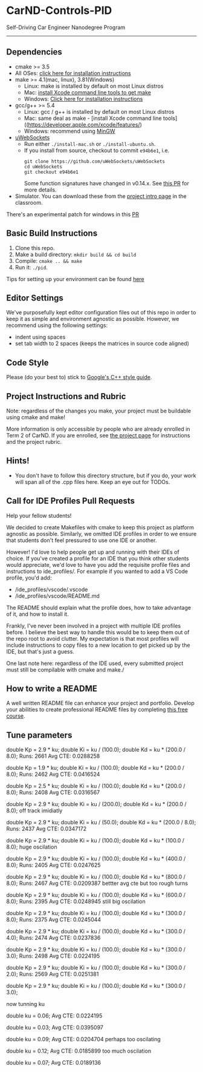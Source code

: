 # CarND-Controls-PID
Self-Driving Car Engineer Nanodegree Program

---

## Dependencies

* cmake >= 3.5
 * All OSes: [click here for installation instructions](https://cmake.org/install/)
* make >= 4.1(mac, linux), 3.81(Windows)
  * Linux: make is installed by default on most Linux distros
  * Mac: [install Xcode command line tools to get make](https://developer.apple.com/xcode/features/)
  * Windows: [Click here for installation instructions](http://gnuwin32.sourceforge.net/packages/make.htm)
* gcc/g++ >= 5.4
  * Linux: gcc / g++ is installed by default on most Linux distros
  * Mac: same deal as make - [install Xcode command line tools]((https://developer.apple.com/xcode/features/)
  * Windows: recommend using [MinGW](http://www.mingw.org/)
* [uWebSockets](https://github.com/uWebSockets/uWebSockets)
  * Run either `./install-mac.sh` or `./install-ubuntu.sh`.
  * If you install from source, checkout to commit `e94b6e1`, i.e.
    ```
    git clone https://github.com/uWebSockets/uWebSockets 
    cd uWebSockets
    git checkout e94b6e1
    ```
    Some function signatures have changed in v0.14.x. See [this PR](https://github.com/udacity/CarND-MPC-Project/pull/3) for more details.
* Simulator. You can download these from the [project intro page](https://github.com/udacity/self-driving-car-sim/releases) in the classroom.

There's an experimental patch for windows in this [PR](https://github.com/udacity/CarND-PID-Control-Project/pull/3)

## Basic Build Instructions

1. Clone this repo.
2. Make a build directory: `mkdir build && cd build`
3. Compile: `cmake .. && make`
4. Run it: `./pid`. 

Tips for setting up your environment can be found [here](https://classroom.udacity.com/nanodegrees/nd013/parts/40f38239-66b6-46ec-ae68-03afd8a601c8/modules/0949fca6-b379-42af-a919-ee50aa304e6a/lessons/f758c44c-5e40-4e01-93b5-1a82aa4e044f/concepts/23d376c7-0195-4276-bdf0-e02f1f3c665d)

## Editor Settings

We've purposefully kept editor configuration files out of this repo in order to
keep it as simple and environment agnostic as possible. However, we recommend
using the following settings:

* indent using spaces
* set tab width to 2 spaces (keeps the matrices in source code aligned)

## Code Style

Please (do your best to) stick to [Google's C++ style guide](https://google.github.io/styleguide/cppguide.html).

## Project Instructions and Rubric

Note: regardless of the changes you make, your project must be buildable using
cmake and make!

More information is only accessible by people who are already enrolled in Term 2
of CarND. If you are enrolled, see [the project page](https://classroom.udacity.com/nanodegrees/nd013/parts/40f38239-66b6-46ec-ae68-03afd8a601c8/modules/f1820894-8322-4bb3-81aa-b26b3c6dcbaf/lessons/e8235395-22dd-4b87-88e0-d108c5e5bbf4/concepts/6a4d8d42-6a04-4aa6-b284-1697c0fd6562)
for instructions and the project rubric.

## Hints!

* You don't have to follow this directory structure, but if you do, your work
  will span all of the .cpp files here. Keep an eye out for TODOs.

## Call for IDE Profiles Pull Requests

Help your fellow students!

We decided to create Makefiles with cmake to keep this project as platform
agnostic as possible. Similarly, we omitted IDE profiles in order to we ensure
that students don't feel pressured to use one IDE or another.

However! I'd love to help people get up and running with their IDEs of choice.
If you've created a profile for an IDE that you think other students would
appreciate, we'd love to have you add the requisite profile files and
instructions to ide_profiles/. For example if you wanted to add a VS Code
profile, you'd add:

* /ide_profiles/vscode/.vscode
* /ide_profiles/vscode/README.md

The README should explain what the profile does, how to take advantage of it,
and how to install it.

Frankly, I've never been involved in a project with multiple IDE profiles
before. I believe the best way to handle this would be to keep them out of the
repo root to avoid clutter. My expectation is that most profiles will include
instructions to copy files to a new location to get picked up by the IDE, but
that's just a guess.

One last note here: regardless of the IDE used, every submitted project must
still be compilable with cmake and make./

## How to write a README
A well written README file can enhance your project and portfolio.  Develop your abilities to create professional README files by completing [this free course](https://www.udacity.com/course/writing-readmes--ud777).

## Tune parameters

  double Kp = 2.9 * ku;
  double Ki = ku / (100.0);
  double Kd = ku * (200.0 / 8.0);
Runs: 2661
Avg CTE: 0.0288258

  double Kp = 1.9 * ku;
  double Ki = ku / (100.0);
  double Kd = ku * (200.0 / 8.0);
Runs: 2462
Avg CTE: 0.0416524

  double Kp = 2.5 * ku;
  double Ki = ku / (100.0);
  double Kd = ku * (200.0 / 8.0);
Runs: 2408
Avg CTE: 0.0316567

  double Kp = 2.9 * ku;
  double Ki = ku / (200.0);
  double Kd = ku * (200.0 / 8.0);
off track imidiatly

  double Kp = 2.9 * ku;
  double Ki = ku / (50.0);
  double Kd = ku * (200.0 / 8.0);
Runs: 2437
Avg CTE: 0.0347172

  double Kp = 2.9 * ku;
  double Ki = ku / (100.0);
  double Kd = ku * (100.0 / 8.0);
huge oscilation

  double Kp = 2.9 * ku;
  double Ki = ku / (100.0);
  double Kd = ku * (400.0 / 8.0);
Runs: 2405
Avg CTE: 0.0247625

  double Kp = 2.9 * ku;
  double Ki = ku / (100.0);
  double Kd = ku * (800.0 / 8.0);
Runs: 2467
Avg CTE: 0.0209387
bettter avg cte but too rough turns


  double Kp = 2.9 * ku;
  double Ki = ku / (100.0);
  double Kd = ku * (600.0 / 8.0);
Runs: 2395
Avg CTE: 0.0248945
still big oscilation

  double Kp = 2.9 * ku;
  double Ki = ku / (100.0);
  double Kd = ku * (300.0 / 8.0);
Runs: 2375
Avg CTE: 0.0245044

  double Kp = 2.9 * ku;
  double Ki = ku / (100.0);
  double Kd = ku * (300.0 / 4.0);
Runs: 2474
Avg CTE: 0.0237836

  double Kp = 2.9 * ku;
  double Ki = ku / (100.0);
  double Kd = ku * (300.0 / 3.0);
Runs: 2498
Avg CTE: 0.0224195

  double Kp = 2.9 * ku;
  double Ki = ku / (100.0);
  double Kd = ku * (300.0 / 2.0);
Runs: 2569
Avg CTE: 0.0251381

  double Kp = 2.9 * ku;
  double Ki = ku / (100.0);
  double Kd = ku * (300.0 / 3.0);

now tunning ku

  double ku = 0.06;
Avg CTE: 0.0224195

  double ku = 0.03;
Avg CTE: 0.0395097

  double ku = 0.09;
Avg CTE: 0.0204704
perhaps too oscilating

  double ku = 0.12;
Avg CTE: 0.0185899
too much oscilation

  double ku = 0.07;
Avg CTE: 0.0189136
